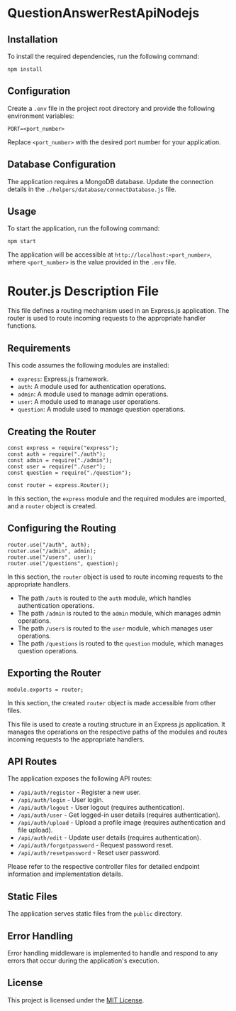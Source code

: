 QuestionAnswerRestApiNodejs
============

Installation
------------

To install the required dependencies, run the following command:

    npm install

Configuration
-------------

Create a `.env` file in the project root directory and provide the following environment variables:

    PORT=<port_number>

Replace `<port_number>` with the desired port number for your application.

Database Configuration
----------------------

The application requires a MongoDB database. Update the connection details in the `./helpers/database/connectDatabase.js` file.

Usage
-----

To start the application, run the following command:

    npm start

The application will be accessible at `http://localhost:<port_number>`, where `<port_number>` is the value provided in the `.env` file.

Router.js Description File
==========================

This file defines a routing mechanism used in an Express.js application. The router is used to route incoming requests to the appropriate handler functions.

Requirements
------------

This code assumes the following modules are installed:

*   `express`: Express.js framework.
*   `auth`: A module used for authentication operations.
*   `admin`: A module used to manage admin operations.
*   `user`: A module used to manage user operations.
*   `question`: A module used to manage question operations.

Creating the Router
-------------------

    const express = require("express");
    const auth = require("./auth");
    const admin = require("./admin");
    const user = require("./user");
    const question = require("./question");
    
    const router = express.Router();
    

In this section, the `express` module and the required modules are imported, and a `router` object is created.

Configuring the Routing
-----------------------

    router.use("/auth", auth);
    router.use("/admin", admin);
    router.use("/users", user);
    router.use("/questions", question);
    

In this section, the `router` object is used to route incoming requests to the appropriate handlers.

*   The path `/auth` is routed to the `auth` module, which handles authentication operations.
*   The path `/admin` is routed to the `admin` module, which manages admin operations.
*   The path `/users` is routed to the `user` module, which manages user operations.
*   The path `/questions` is routed to the `question` module, which manages question operations.

Exporting the Router
--------------------

    module.exports = router;
    

In this section, the created `router` object is made accessible from other files.

This file is used to create a routing structure in an Express.js application. It manages the operations on the respective paths of the modules and routes incoming requests to the appropriate handlers.

API Routes
----------

The application exposes the following API routes:

*   `/api/auth/register` - Register a new user.
*   `/api/auth/login` - User login.
*   `/api/auth/logout` - User logout (requires authentication).
*   `/api/auth/user` - Get logged-in user details (requires authentication).
*   `/api/auth/upload` - Upload a profile image (requires authentication and file upload).
*   `/api/auth/edit` - Update user details (requires authentication).
*   `/api/auth/forgotpassword` - Request password reset.
*   `/api/auth/resetpassword` - Reset user password.

Please refer to the respective controller files for detailed endpoint information and implementation details.

Static Files
------------

The application serves static files from the `public` directory.

Error Handling
--------------

Error handling middleware is implemented to handle and respond to any errors that occur during the application's execution.

License
-------

This project is licensed under the [MIT License](LICENSE).
